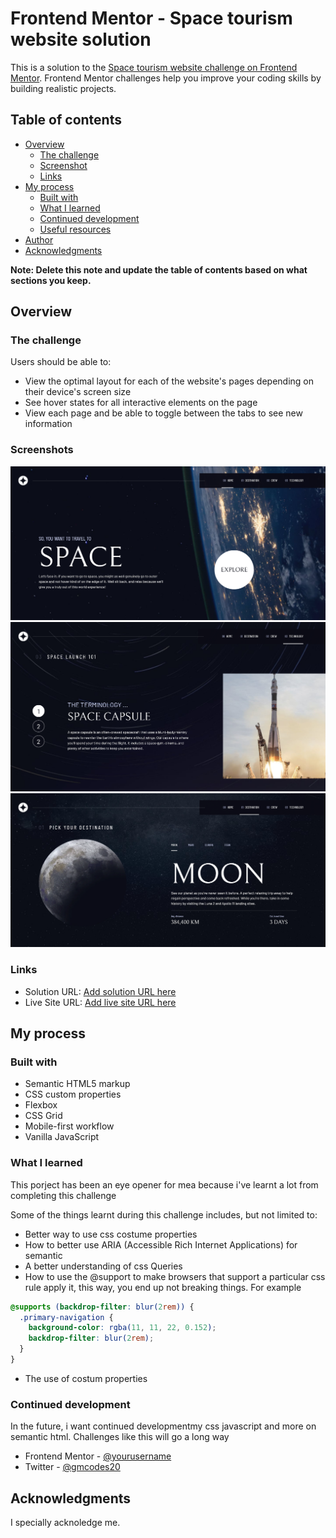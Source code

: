 # Frontend Mentor - Space tourism website solution

This is a solution to the [Space tourism website challenge on Frontend Mentor](https://www.frontendmentor.io/challenges/space-tourism-multipage-website-gRWj1URZ3). Frontend Mentor challenges help you improve your coding skills by building realistic projects.

## Table of contents

- [Overview](#overview)
  - [The challenge](#the-challenge)
  - [Screenshot](#screenshot)
  - [Links](#links)
- [My process](#my-process)
  - [Built with](#built-with)
  - [What I learned](#what-i-learned)
  - [Continued development](#continued-development)
  - [Useful resources](#useful-resources)
- [Author](#author)
- [Acknowledgments](#acknowledgments)

**Note: Delete this note and update the table of contents based on what sections you keep.**

## Overview

### The challenge

Users should be able to:

- View the optimal layout for each of the website's pages depending on their device's screen size
- See hover states for all interactive elements on the page
- View each page and be able to toggle between the tabs to see new information

### Screenshots

![](./screenshot.png)
![](./screenshot1.png)
![](./screenshot2.png)

### Links

- Solution URL: [Add solution URL here](https://github.com/gmcodes20/space-travel)
- Live Site URL: [Add live site URL here](https://gmcodes20.github.io/space-travel/)

## My process

### Built with

- Semantic HTML5 markup
- CSS custom properties
- Flexbox
- CSS Grid
- Mobile-first workflow
- Vanilla JavaScript

### What I learned

This porject has been an eye opener for mea because i've learnt a lot from completing this challenge

Some of the things learnt during this challenge includes, but not limited to:

- Better way to use css costume properties
- How to better use ARIA (Accessible Rich Internet Applications) for semantic
- A better understanding of css Queries
- How to use the @support to make browsers that support a particular css rule apply it, this way, you end up not breaking things. For example

```css
@supports (backdrop-filter: blur(2rem)) {
  .primary-navigation {
    background-color: rgba(11, 11, 22, 0.152);
    backdrop-filter: blur(2rem);
  }
}
```

- The use of costum properties

### Continued development

In the future, i want continued developmentmy css javascript and more on semantic html. Challenges like this will go a long way

- Frontend Mentor - [@yourusername](https://www.frontendmentor.io/profile/gmcodes20)
- Twitter - [@gmcodes20](https://twitter.com/gmcodes20?s=20)

## Acknowledgments

I specially acknoledge me.
